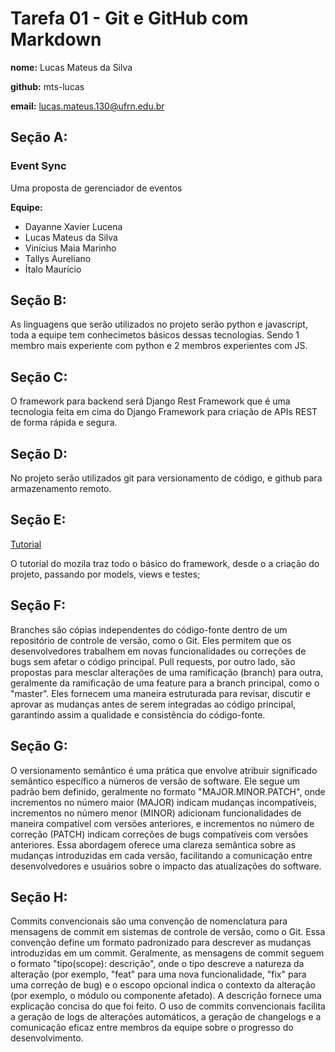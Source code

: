 # Tarefa 01 - Git e GitHub com Markdown

**nome:** Lucas Mateus da Silva

**github:** mts-lucas

**email:** lucas.mateus.130@ufrn.edu.br

## Seção A:

### Event Sync

Uma proposta de gerenciador de eventos

**Equipe:**

- Dayanne Xavier Lucena 
- Lucas Mateus da Silva
- Vinícius Maia Marinho 
- Tallys Aureliano
- Ítalo Maurício

## Seção B:

As linguagens que serão utilizados no projeto serão python e javascript, toda a equipe tem conhecimetos básicos dessas tecnologias. Sendo 1 membro mais experiente com python e 2 membros experientes com JS.

## Seção C:

O framework para backend será Django Rest Framework que é uma tecnologia feita em cima do Django Framework para criação de APIs REST de forma rápida e segura.

## Seção D:

No projeto serão utilizados git para versionamento de código, e github para armazenamento remoto.


## Seção E:

[Tutorial](https://github.com/mts-lucas/desafio-triagil/tree/main)

O tutorial do mozila traz todo o básico do framework, desde o a criação do projeto, passando por models, views e testes;

## Seção F:

Branches são cópias independentes do código-fonte dentro de um repositório de controle de versão, como o Git. Eles permitem que os desenvolvedores trabalhem em novas funcionalidades ou correções de bugs sem afetar o código principal. Pull requests, por outro lado, são propostas para mesclar alterações de uma ramificação (branch) para outra, geralmente da ramificação de uma feature para a branch principal, como o "master". Eles fornecem uma maneira estruturada para revisar, discutir e aprovar as mudanças antes de serem integradas ao código principal, garantindo assim a qualidade e consistência do código-fonte.

## Seção G:

O versionamento semântico é uma prática que envolve atribuir significado semântico específico a números de versão de software. Ele segue um padrão bem definido, geralmente no formato "MAJOR.MINOR.PATCH", onde incrementos no número maior (MAJOR) indicam mudanças incompatíveis, incrementos no número menor (MINOR) adicionam funcionalidades de maneira compatível com versões anteriores, e incrementos no número de correção (PATCH) indicam correções de bugs compatíveis com versões anteriores. Essa abordagem oferece uma clareza semântica sobre as mudanças introduzidas em cada versão, facilitando a comunicação entre desenvolvedores e usuários sobre o impacto das atualizações do software.

## Seção H:

Commits convencionais são uma convenção de nomenclatura para mensagens de commit em sistemas de controle de versão, como o Git. Essa convenção define um formato padronizado para descrever as mudanças introduzidas em um commit. Geralmente, as mensagens de commit seguem o formato "tipo(scope): descrição", onde o tipo descreve a natureza da alteração (por exemplo, "feat" para uma nova funcionalidade, "fix" para uma correção de bug) e o escopo opcional indica o contexto da alteração (por exemplo, o módulo ou componente afetado). A descrição fornece uma explicação concisa do que foi feito. O uso de commits convencionais facilita a geração de logs de alterações automáticos, a geração de changelogs e a comunicação eficaz entre membros da equipe sobre o progresso do desenvolvimento.

